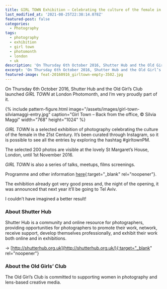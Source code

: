 ```yaml
---
title: GIRL TOWN Exhibition – Celebrating the culture of the female in the 21st century
last_modified_at: '2021-08-25T22:38:14.078Z'
featured-post: false
categories:
  - Photography
tags:
  - photography
  - exhibition
  - girl town
  - photomonth
  - london
  - uk
description: 'On Thursday 6th October 2016, Shutter Hub and the Old Girl’s Club launched GIRL TOWN at London Photomonth, and I’m proudly part of it.'
excerpt: 'On Thursday 6th October 2016, Shutter Hub and the Old Girl’s Club launched GIRL TOWN at London Photomonth, and I’m proudly part of it.'
featured-image: feat-20160916_girltown-empty-3502.jpg
---
```

On Thursday 6th October 2016, Shutter Hub and the Old Girl’s Club launched _GIRL TOWN_ at London Photomonth, and I’m very proudly part of it.

{% include pattern-figure.html image="/assets/images/girl-town-silviamaggi-entry.jpg" caption="Girl Town – Back from the office, &copy; Silvia Maggi" width="768" height="1024" %}

_GIRL TOWN_ is a selected exhibition of photography celebrating the culture of the female in the 21st Century. It’s been curated through Instagram, so it is possible to see all the entries by exploring the hashtag #girltownPM.

The selected 200 photos are visible at the lovely St Margaret’s House, London, until 1st November 2016.

_GIRL TOWN_ is also a series of talks, meetups, films screenings.

Programme and other information [here](http://shutterhub.org.uk/blog/girltownpm){:target="_blank" rel="noopener"}.

The exhibition already got very good press and, the night of the opening, it was announced that next year it’ll be going to Tel Aviv.

I couldn’t have imagined a better result!

### About Shutter Hub

Shutter Hub is a community and online resource for photographers, providing opportunities for photographers to promote their work, network, receive support, develop themselves professionally, and exhibit their work both online and in exhibitions.

&rarr; [http://shutterhub.org.uk](http://shutterhub.org.uk/){:target="_blank" rel="noopener"}

### About the Old Girls’ Club

The Old Girl’s Club is committed to supporting women in photography and lens-based creative media.
